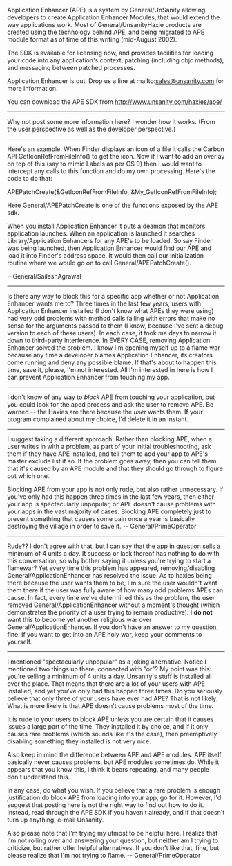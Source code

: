 Application Enhancer (APE) is a system by General/UnSanity allowing developers to create Application Enhancer Modules, that would extend the way applications work. Most of General/UnsanityHaxie products are created using the technology behind APE, and being migrated to APE module format as of time of this writing (mid-August 2002).

The SDK is available for licensing now, and provides facilities for loading your code into any application's context, patching (including objc methods), and messaging between patched processes.

Application Enhancer is out. Drop us a line at mailto:sales@unsanity.com for more information.

You can download the APE SDK from http://www.unsanity.com/haxies/ape/

----

Why not post some more information here?  I wonder how it works.  (From the user perspective as well as the developer perspective.)

----

Here's an example.  When Finder displays an icon of a file it calls the Carbon API     GetIconRefFromFileInfo() to get the icon.  Now if I want to add an overlay on top of this (say to mimic Labels as per OS 9) then I would want to intercept any calls to this function and do my own processing.  Here's the code to do that:
    
 APEPatchCreate(&GetIconRefFromFileInfo, &My_GetIconRefFromFileInfo);

Here General/APEPatchCreate is one of the functions exposed by the APE sdk.

When you install Application Enhancer it puts a deamon that monitors application launches.  When an application is launched it searches     Library/Application Enhancers for any APE's to be loaded.  So say Finder was being launched, then Application Enhancer would find our APE and load it into Finder's address space.  It would then call our initialization routine where we would go on to call General/APEPatchCreate().  

--General/SaileshAgrawal

----

Is there any way to block this for a specific app whether or not Application Enhancer wants me to? Three times in the last few years, users with Application Enhancer installed (I don't know what APEs they were using) had very odd problems with method calls failing with errors that make no sense for the arguments passed to them (I know, because I've sent a debug version to each of these users). In each case, it took me days to narrow it down to third-party interference. In EVERY CASE, removing Application Enhancer solved the problem. I know I'm opening myself up to a flame war because any time a developer blames Application Enhancer, its creators come running and deny any possible blame. If that's about to happen this time, save it, please, I'm not interested. All I'm interested in here is how I can prevent Application Enhancer from touching my app.

----
I don't know of any way to *block* APE from touching your application, but you could look for the aped process and ask the user to remove APE. Be warned -- the Haxies are there because the *user* wants them. If your program complained about my choice, I'd delete it in an instant.

----
I suggest taking a different approach. Rather than blocking APE, when a user writes in with a problem, as part of your initial troubleshooting, ask them if they have APE installed, and tell them to add your app to APE's master exclude list if so. If the problem goes away, then you can tell them that it's caused by an APE module and that they should go through to figure out which one.

Blocking APE from your app is not only rude, but also rather unnecessary. If you've only had this happen three times in the last few years, then either your app is spectacularly unpopular, or APE doesn't cause problems with your apps in the vast majority of cases. Blocking APE completely just to prevent something that causes some pain once a year is basically destroying the village in order to save it. -- General/PrimeOperator

----

Rude?? I don't agree with that, but I can say that the app in question sells a minimum of 4 units a day. It success or lack thereof has nothing to do with this conversation, so why bother saying it unless you're trying to start a flamewar? Yet every time this problem has appeared, removing/disabling General/ApplicationEnhancer has resolved the issue. As to haxies being there because the user wants them to be, I'm sure the user wouldn't want them there if the user was fully aware of how many odd problems APEs can cause. In fact, every time we've determined this as the problem, the user removed General/ApplicationEnhancer without a moment's thought (which demonstrates the priority of a user trying to remain productive). I **do not** want this to become yet another religious war over General/ApplicationEnhancer. If you don't have an answer to my question, fine. If you want to get into an APE holy war, keep your comments to yourself.

----
I mentioned "spectacularly unpopular" as a joking alternative. Notice I mentioned two things up there, connected with "or"? My point was this: you're selling a minimum of 4 units a day. Unsanity's stuff is installed all over the place. That means that there are a lot of your users with APE installed, and yet you've only had this happen three times. Do you seriously believe that only three of your users have ever had APE? That is not likely. What is more likely is that APE doesn't cause problems most of the time.

It is rude to your users to block APE unless you are certain that it causes issues a large part of the time. They installed it by choice, and if it only causes rare problems (which sounds like it's the case), then preemptively disabling something they installed is not very nice.

Also keep in mind the difference between APE and APE modules. APE itself basically never causes problems, but APE modules sometimes do. While it appears that you know this, I think it bears repeating, and many people don't understand this.

In any case, do what you wish. If you believe that a rare problem is enough justification do block APE from loading into your app, go for it. However, I'd suggest that posting here is not the right way to find out how to do it. Instead, read through the APE SDK if you haven't already, and if that doesn't turn up anything, e-mail Unsanity.

Also please note that I'm trying my utmost to be helpful here. I realize that I'm not rolling over and answering your question, but neither am I trying to criticize, but rather offer helpful alternatives. If you don't like that, fine, but please realize that I'm not trying to flame. -- General/PrimeOperator